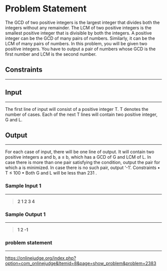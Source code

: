 
# Problem Statement
The GCD of two positive integers is the largest integer that divides both the integers without any
remainder. The LCM of two positive integers is the smallest positive integer that is divisible by both
the integers. A positive integer can be the GCD of many pairs of numbers. Similarly, it can be the
LCM of many pairs of numbers. In this problem, you will be given two positive integers. You have to
output a pair of numbers whose GCD is the first number and LCM is the second number.


## Constraints
---


## Input
----
The first line of input will consist of a positive integer T. T denotes the number of cases. Each of the
next T lines will contain two positive integer, G and L.

## Output
---
For each case of input, there will be one line of output. It will contain two positive integers a and
b, a ≤ b, which has a GCD of G and LCM of L. In case there is more than one pair satisfying the
condition, output the pair for which a is minimized. In case there is no such pair, output ‘-1’.
Constraints
• T ≤ 100
• Both G and L will be less than 231
.

### Sample Input 1
----
> **2
1 2
3 4**

### Sample Output  1
----
> **1 2
-1**

### problem statement
---
https://onlinejudge.org/index.php?option=com_onlinejudge&Itemid=8&page=show_problem&problem=2383